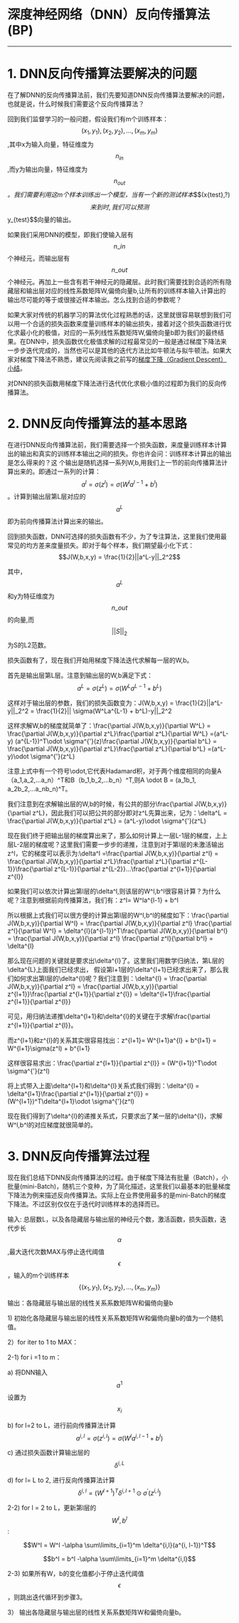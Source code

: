 # 深度神经网络（DNN）反向传播算法\(BP\)

---

# 1. DNN反向传播算法要解决的问题

在了解DNN的反向传播算法前，我们先要知道DNN反向传播算法要解决的问题，也就是说，什么时候我们需要这个反向传播算法？

回到我们监督学习的一般问题，假设我们有m个训练样本：$${(x_1,y_1), (x_2,y_2), ..., (x_m,y_m)}$$,其中x为输入向量，特征维度为$$n_{in}$$,而y为输出向量，特征维度为$$n_{out}$$_。我们需要利用这m个样本训练出一个模型，当有一个新的测试样本_$$(x\{test},?)$$来到时, 我们可以预测$$y_{test}$$向量的输出。

如果我们采用DNN的模型，即我们使输入层有$$n\_in$$个神经元，而输出层有$$n\_out$$个神经元。再加上一些含有若干神经元的隐藏层。此时我们需要找到合适的所有隐藏层和输出层对应的线性系数矩阵W,偏倚向量b,让所有的训练样本输入计算出的输出尽可能的等于或很接近样本输出。怎么找到合适的参数呢？

如果大家对传统的机器学习的算法优化过程熟悉的话，这里就很容易联想到我们可以用一个合适的损失函数来度量训练样本的输出损失，接着对这个损失函数进行优化求最小化的极值，对应的一系列线性系数矩阵W,偏倚向量b即为我们的最终结果。在DNN中，损失函数优化极值求解的过程最常见的一般是通过梯度下降法来一步步迭代完成的，当然也可以是其他的迭代方法比如牛顿法与拟牛顿法。如果大家对梯度下降法不熟悉，建议先阅读我之前写的[梯度下降（Gradient Descent）小结](http://www.cnblogs.com/pinard/p/5970503.html)。

对DNN的损失函数用梯度下降法进行迭代优化求极小值的过程即为我们的反向传播算法。

# 2. DNN反向传播算法的基本思路

在进行DNN反向传播算法前，我们需要选择一个损失函数，来度量训练样本计算出的输出和真实的训练样本输出之间的损失。你也许会问：训练样本计算出的输出是怎么得来的？这 个输出是随机选择一系列W,b,用我们上一节的前向传播算法计算出来的。即通过一系列的计算：$$a^l = \sigma(z^l) = \sigma(W^la^{l-1} + b^l)$$。计算到输出层第L层对应的$$a^L$$即为前向传播算法计算出来的输出。

回到损失函数，DNN可选择的损失函数有不少，为了专注算法，这里我们使用最常见的均方差来度量损失。即对于每个样本，我们期望最小化下式：$$J(W,b,x,y) = \frac{1}{2}||a^L-y||_2^2$$

其中，$$a^L$$和y为特征维度为$$n\_out$$的向量,而$$||S||_2$$为S的L2范数。

损失函数有了，现在我们开始用梯度下降法迭代求解每一层的W,b。

首先是输出层第L层。注意到输出层的W,b满足下式：$$a^L = \sigma(z^L) = \sigma(W^La^{L-1} + b^L)$$

这样对于输出层的参数，我们的损失函数变为：J\(W,b,x,y\) = \frac{1}{2}\|\|a^L-y\|\|\_2^2 =  \frac{1}{2}\|\| \sigma\(W^La^{L-1} + b^L\)-y\|\|\_2^2

这样求解W,b的梯度就简单了：\frac{\partial J\(W,b,x,y\)}{\partial W^L} = \frac{\partial J\(W,b,x,y\)}{\partial z^L}\frac{\partial z^L}{\partial W^L} =\(a^L-y\) \(a^{L-1}\)^T\odot \sigma^{'}\(z\)\frac{\partial J\(W,b,x,y\)}{\partial b^L} = \frac{\partial J\(W,b,x,y\)}{\partial z^L}\frac{\partial z^L}{\partial b^L} =\(a^L-y\)\odot \sigma^{'}\(z^L\)

注意上式中有一个符号\odot,它代表Hadamard积，对于两个维度相同的向量A（a\_1,a\_2,...a\_n）^T和B（b\_1,b\_2,...b\_n）^T,则A \odot B = \(a\_1b\_1, a\_2b\_2,...a\_nb\_n\)^T。

我们注意到在求解输出层的W,b的时候，有公共的部分\frac{\partial J\(W,b,x,y\)}{\partial z^L}，因此我们可以把公共的部分即对z^L先算出来，记为：\delta^L = \frac{\partial J\(W,b,x,y\)}{\partial z^L} = \(a^L-y\)\odot \sigma^{'}\(z^L\)

现在我们终于把输出层的梯度算出来了，那么如何计算上一层L-1层的梯度，上上层L-2层的梯度呢？这里我们需要一步步的递推，注意到对于第l层的未激活输出z^l，它的梯度可以表示为:\delta^l =\frac{\partial J\(W,b,x,y\)}{\partial z^l} = \frac{\partial J\(W,b,x,y\)}{\partial z^L}\frac{\partial z^L}{\partial z^{L-1}}\frac{\partial z^{L-1}}{\partial z^{L-2}}...\frac{\partial z^{l+1}}{\partial z^{l}}

如果我们可以依次计算出第l层的\delta^l,则该层的W^l,b^l很容易计算？为什么呢？注意到根据前向传播算法，我们有：z^l= W^la^{l-1} + b^l

所以根据上式我们可以很方便的计算出第l层的W^l,b^l的梯度如下：\frac{\partial J\(W,b,x,y\)}{\partial W^l} = \frac{\partial J\(W,b,x,y\)}{\partial z^l} \frac{\partial z^l}{\partial W^l} = \delta^{l}\(a^{l-1}\)^T\frac{\partial J\(W,b,x,y\)}{\partial b^l} = \frac{\partial J\(W,b,x,y\)}{\partial z^l} \frac{\partial z^l}{\partial b^l} = \delta^{l}

那么现在问题的关键就是要求出\delta^{l}了。这里我们用数学归纳法，第L层的\delta^{L}上面我们已经求出， 假设第l+1层的\delta^{l+1}已经求出来了，那么我们如何求出第l层的\delta^{l}呢？我们注意到：\delta^{l} = \frac{\partial J\(W,b,x,y\)}{\partial z^l} = \frac{\partial J\(W,b,x,y\)}{\partial z^{l+1}}\frac{\partial z^{l+1}}{\partial z^{l}} = \delta^{l+1}\frac{\partial z^{l+1}}{\partial z^{l}}

可见，用归纳法递推\delta^{l+1}和\delta^{l}的关键在于求解\frac{\partial z^{l+1}}{\partial z^{l}}。

而z^{l+1}和z^{l}的关系其实很容易找出：z^{l+1}= W^{l+1}a^{l} + b^{l+1} = W^{l+1}\sigma\(z^l\) + b^{l+1}

这样很容易求出：\frac{\partial z^{l+1}}{\partial z^{l}} = \(W^{l+1}\)^T\odot \sigma^{'}\(z^l\)

将上式带入上面\delta^{l+1}和\delta^{l}关系式我们得到：\delta^{l} = \delta^{l+1}\frac{\partial z^{l+1}}{\partial z^{l}} = \(W^{l+1}\)^T\delta^{l+1}\odot \sigma^{'}\(z^l\)

现在我们得到了\delta^{l}的递推关系式，只要求出了某一层的\delta^{l}，求解W^l,b^l的对应梯度就很简单的。

# 3. DNN反向传播算法过程

现在我们总结下DNN反向传播算法的过程。由于梯度下降法有批量（Batch），小批量\(mini-Batch\)，随机三个变种，为了简化描述，这里我们以最基本的批量梯度下降法为例来描述反向传播算法。实际上在业界使用最多的是mini-Batch的梯度下降法。不过区别仅仅在于迭代时训练样本的选择而已。

输入: 总层数L，以及各隐藏层与输出层的神经元个数，激活函数，损失函数，迭代步长$$\alpha$$,最大迭代次数MAX与停止迭代阈值$$\epsilon$$，输入的m个训练样本$$\{(x_1,y_1), (x_2,y_2), ..., (x_m,y_m)\}$$

输出：各隐藏层与输出层的线性关系系数矩阵W和偏倚向量b

1\) 初始化各隐藏层与输出层的线性关系系数矩阵W和偏倚向量b的值为一个随机值。

2）for iter to 1 to MAX：

2-1\) for i =1 to m：

a\) 将DNN输入$$a^1$$设置为$$x_i$$

b\) for l=2 to L，进行前向传播算法计算$$a^{i,l} = \sigma(z^{i,l}) = \sigma(W^la^{i,l-1} + b^l)$$

c\) 通过损失函数计算输出层的$$\delta^{i,L}$$

d\) for l= L to 2, 进行反向传播算法计算$$\delta^{i,l} =  (W^{l+1})^T\delta^{i,l+1}\odot \sigma^{'}(z^{i,l})$$

2-2\) for l = 2 to L，更新第l层的$$W^l,b^l$$:

$$W^l = W^l -\alpha \sum\limits_{i=1}^m \delta^{i,l}(a^{i, l-1})^T$$

$$b^l = b^l -\alpha \sum\limits_{i=1}^m \delta^{i,l}$$

2-3\) 如果所有W，b的变化值都小于停止迭代阈值$$\epsilon$$，则跳出迭代循环到步骤3。

3） 输出各隐藏层与输出层的线性关系系数矩阵W和偏倚向量b。

